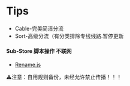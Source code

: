 # Tips
* Cable-完美简洁分流
* Sort-高级分流（有分类排除专线线路.暂停更新

#### Sub-Store 脚本操作 不联网
* [Rename.js](https://raw.githubusercontent.com/Baklng/Openclash/refs/heads/main/Rename.js)


⚠️注意：自用规则备份，未经允许禁止传播！！！
